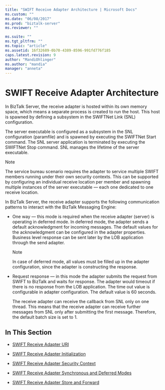 ```yaml
---
title: "SWIFT Receive Adapter Architecture | Microsoft Docs"
ms.custom: ""
ms.date: "06/08/2017"
ms.prod: "biztalk-server"
ms.reviewer: ""

ms.suite: ""
ms.tgt_pltfrm: ""
ms.topic: "article"
ms.assetid: 16f32689-0b70-4389-8596-991fd776f185
caps.latest.revision: 9
author: "MandiOhlinger"
ms.author: "mandia"
manager: "anneta"
---
```

# SWIFT Receive Adapter Architecture
In BizTalk Server, the receive adapter is hosted within its own memory space, which means a separate process is created to run the host. This host is spawned by defining a subsystem in the SWIFTNet Link (SNL) configuration.  
  
 The server executable is configured as a subsystem in the SNL configuration (paramfile) and is spawned by executing the SWIFTNet Start command. The SNL server application is terminated by executing the SWIFTNet Stop command. SNL manages the lifetime of the server executable.  
  
> [!NOTE]
>  The service bureau scenario requires the adapter to service multiple SWIFT members running under their own security contexts. This can be supported by configuring an individual receive location per member and spawning multiple instances of the server executable — each one dedicated to one receive location.  
  
 In BizTalk Server, the receive adapter supports the following communication patterns to interact with the BizTalk Messaging Engine:  
  
-   One way — this mode is required when the receive adapter (server) is operating in deferred mode. In deferred mode, the adapter sends a default acknowledgment for incoming messages. The default values for the acknowledgment can be configured in the adapter properties. Business level response can be sent later by the LOB application through the send adapter.  
  
    > [!NOTE]
    >  In case of deferred mode, all values must be filled up in the adapter configuration, since the adapter is constructing the response.  
  
-   Request response — in this mode the adapter submits the request from SWIFT to BizTalk and waits for response. The adapter would timeout if there is no response from the LOB application. The time out value is configurable in adapter configuration. The default value is 60 seconds.  
  
     The receive adapter can receive the callback from SNL only on one thread. This means that the receive adapter can receive further messages from SNL only after submitting the first message. Therefore, the default batch size is set to 1.  
  
## In This Section  
  
-   [SWIFT Receive Adapter URI](../../adapters-and-accelerators/fileact-interact/swift-receive-adapter-uri.md)  
  
-   [SWIFT Receive Adapter Initialization](../../adapters-and-accelerators/fileact-interact/swift-receive-adapter-initialization.md)  
  
-   [SWIFT Receive Adapter Security Context](../../adapters-and-accelerators/fileact-interact/swift-receive-adapter-security-context.md)  
  
-   [SWIFT Receive Adapter Synchronous and Deferred Modes](../../adapters-and-accelerators/fileact-interact/swift-receive-adapter-synchronous-and-deferred-modes.md)  
  
-   [SWIFT Receive Adapter Store and Forward](../../adapters-and-accelerators/fileact-interact/swift-receive-adapter-store-and-forward.md)